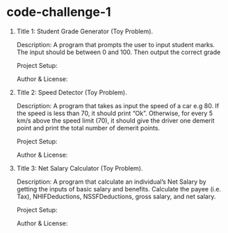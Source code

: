 # code-challenge-1

1. Title 1: Student Grade Generator (Toy Problem).

     Description: 
      A program that prompts the user to input student marks. The input should be between 0 and 100. Then output the correct grade

     Project Setup:

     Author & License:


 2. Title 2: Speed Detector (Toy Problem).
      
     Description: 
      A program that takes as input the speed of a car e.g 80. If the speed is less than 70, it should print “Ok”. Otherwise, for every 5 km/s above the speed limit (70), it should give the driver one demerit point and print the total number of demerit points.

     Project Setup:

     Author & License:
 
 
 3. Title 3:  Net Salary Calculator (Toy Problem).
      
     Description:
      A program that calculate an individual’s Net Salary by getting the inputs of basic salary and benefits. Calculate the payee (i.e. Tax), NHIFDeductions, NSSFDeductions, gross salary, and net salary. 
     
     Project Setup:

     Author & License: